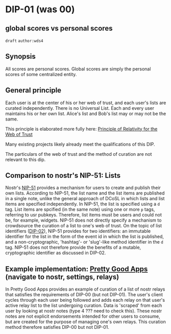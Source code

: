 DIP-01 (was 00)
======
global scores vs personal scores
-----------

`draft` `author:wds4`

## Synopsis

All scores are personal scores. Global scores are simply the personal scores of some centralized entity.

## General principle

Each user is at the center of his or her web of trust, and each user's lists are curated independently. There is no Universal List. Each and every user maintains his or her own list. Alice's list and Bob's list may or may not be the same.

This principle is elaborated more fully here: [Principle of Relativity for the Web of Trust](https://github.com/WebOfTrustInfo/rwot1-sf/blob/master/Principle-of-Relativity-for-WoT.md)

Many existing projects likely already meet the qualifications of this DIP.

The particulars of the web of trust and the method of curation are not relevant to this dip.

## Comparison to nostr's NIP-51: Lists

Nostr's [NIP-51](https://github.com/nostr-protocol/nips/blob/master/51.md) provides a mechanism for users to create and publish their own lists. According to NIP-51, the list name and the list items are published in a single note, unlike the general approach of DCoSL in which lists and list items are specified independently. In NIP-51, the list is specified using a `d` tag. List items are spcified (in the same note) using one or more `p` tags, referring to usr pubkeys. Therefore, list items must be users and could not be, for example, widgets. NIP-51 does not directly specify a mechanism to crowdsource the curation of a list to one's web of trust. On the topic of list identifiers ([DIP-02](02.md)), NIP-51 provides for two identifiers: an immutable identifier for the list in the form of the event id in which the list is published, and a non-cryptographic, 'hashtag'- or 'slug'-like method identifier in the `d` tag. NIP-51 does not therefore provide the benefits of a mutable, cryptographic identifier as discussed in DIP-02. 

## Example implementation: [Pretty Good Apps](https://github.com/wds4/pretty-good) (navigate to nostr, settings, relays)

In Pretty Good Apps provides an example of curation of a list of nostr relays that satisfies the requirements of DIP-00 (but not DIP-01). The user's client cycles through each user being followed and adds each relay on that user's active relay list to the list undergoing curation. Data is 'scraped' from each user by looking at nostr notes (type 4 ??? need to check this). These nostr notes are not explicit endorsements intended for other users to consume, but are created for the purpose of managing one's own relays. This curation method therefore satisfies DIP-00 but not DIP-01.

